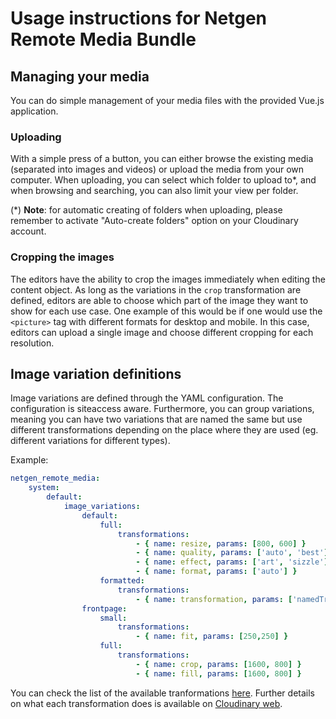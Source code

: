 # Usage instructions for Netgen Remote Media Bundle #

## Managing your media ##
You can do simple management of your media files with the provided Vue.js application.

### Uploading ###
With a simple press of a button, you can either browse the existing media (separated into images and videos) or upload the media from your own computer.
When uploading, you can select which folder to upload to*, and when browsing and searching, you can also limit your view per folder.

(*) **Note**: for automatic creating of folders when uploading, please remember to activate "Auto-create folders" option on your Cloudinary account.

### Cropping the images ###
The editors have the ability to crop the images immediately when editing the content object. As long as the variations in the `crop` transformation are defined, editors are able to choose which part of the image they want to show for each use case.
One example of this would be if one would use the `<picture>` tag with different formats for desktop and mobile. In this case, editors can upload a single image and choose different cropping for each resolution.

## Image variation definitions ##
Image variations are defined through the YAML configuration. The configuration is siteaccess aware. Furthermore, you can group variations, meaning you can have two variations that are named the same but use different transformations depending on the place where they are used (eg. different variations for different types).

Example:
```yaml
netgen_remote_media:
    system:
        default:
            image_variations:
                default:
                    full:
                        transformations:
                            - { name: resize, params: [800, 600] }
                            - { name: quality, params: ['auto', 'best'] }
                            - { name: effect, params: ['art', 'sizzle'] }
                            - { name: format, params: ['auto'] }
                    formatted:
                        transformations:
                            - { name: transformation, params: ['namedTransformation'] }
                frontpage:
                    small:
                        transformations:
                            - { name: fit, params: [250,250] }
                    full:
                        transformations:
                            - { name: crop, params: [1600, 800] }
                            - { name: fill, params: [1600, 800] }
```

You can check the list of the available tranformations [here](Resources/docs/Transfromations.md). Further details on what each transformation does is available on [Cloudinary web](http://cloudinary.com/documentation/image_transformations).
